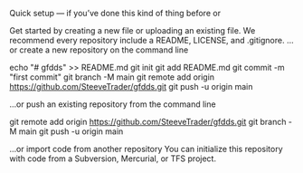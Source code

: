 Quick setup — if you’ve done this kind of thing before
or	
	
Get started by creating a new file or uploading an existing file. We recommend every repository include a README, LICENSE, and .gitignore.
…or create a new repository on the command line

echo "# gfdds" >> README.md
git init
git add README.md
git commit -m "first commit"
git branch -M main
git remote add origin https://github.com/SteeveTrader/gfdds.git
git push -u origin main


…or push an existing repository from the command line

git remote add origin https://github.com/SteeveTrader/gfdds.git
git branch -M main
git push -u origin main


…or import code from another repository
You can initialize this repository with code from a Subversion, Mercurial, or TFS project.

